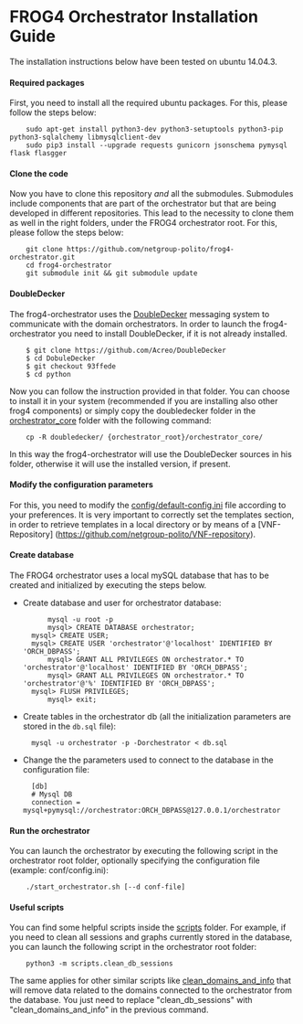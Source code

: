 # FROG4 Orchestrator Installation Guide

The installation instructions below have been tested on ubuntu 14.04.3.

#### Required packages
First, you need to install all the required ubuntu packages. For this, please follow the steps below:
    
        sudo apt-get install python3-dev python3-setuptools python3-pip python3-sqlalchemy libmysqlclient-dev
		sudo pip3 install --upgrade requests gunicorn jsonschema pymysql flask flasgger

#### Clone the code
Now you have to clone this repository _and_ all the submodules. Submodules include components that are part of the orchestrator but that are being developed in different repositories. This lead to the necessity to clone them as well in the right folders, under the FROG4 orchestrator root. For this, please follow the steps below:

        git clone https://github.com/netgroup-polito/frog4-orchestrator.git
        cd frog4-orchestrator
        git submodule init && git submodule update

#### DoubleDecker
The frog4-orchestrator uses the [DoubleDecker](https://github.com/Acreo/DoubleDecker) messaging system to communicate with the domain orchestrators. In order to launch the frog4-orchestrator you need to install DoubleDecker, if it is not already installed.

		$ git clone https://github.com/Acreo/DoubleDecker
		$ cd DobuleDecker 
		$ git checkout 93ffede
		$ cd python
Now you can follow the instruction provided in that folder. You can choose to install it in your system (recommended if you are installing also other frog4 components) or simply copy the doubledecker folder in the [orchestrator_core](orchestrator_core) folder with the following command:

		cp -R doubledecker/ {orchestrator_root}/orchestrator_core/
In this way the frog4-orchestrator will use the DoubleDecker sources in his folder, otherwise it will use the installed version, if present.

#### Modify the configuration parameters
For this, you need to modify the [config/default-config.ini](config/default-config.ini) file according to your preferences. It is very important to correctly set the templates section, in order to retrieve templates in a local directory or by means of a [VNF-Repository] (https://github.com/netgroup-polito/VNF-repository).

#### Create database
The FROG4 orchestrator uses a local mySQL database that has to be created and initialized by executing the steps below.

- Create database and user for orchestrator database:
	    
       		mysql -u root -p
       		mysql> CREATE DATABASE orchestrator;
		mysql> CREATE USER;
		mysql> CREATE USER 'orchestrator'@'localhost' IDENTIFIED BY 'ORCH_DBPASS';
       		mysql> GRANT ALL PRIVILEGES ON orchestrator.* TO 'orchestrator'@'localhost' IDENTIFIED BY 'ORCH_DBPASS';
       		mysql> GRANT ALL PRIVILEGES ON orchestrator.* TO 'orchestrator'@'%' IDENTIFIED BY 'ORCH_DBPASS';
		mysql> FLUSH PRIVILEGES;
       		mysql> exit;
    
- Create tables in the orchestrator db (all the initialization parameters are stored in the ``db.sql`` file):
    
        mysql -u orchestrator -p -Dorchestrator < db.sql

- Change the the parameters used to connect to the database in the configuration file:

        [db]
        # Mysql DB
        connection = mysql+pymysql://orchestrator:ORCH_DBPASS@127.0.0.1/orchestrator
        
#### Run the orchestrator
You can launch the orchestrator by executing the following script in the orchestrator root folder, optionally specifying the configuration file (example: conf/config.ini):
        
        ./start_orchestrator.sh [--d conf-file]

#### Useful scripts
You can find some helpful scripts inside the [scripts](scripts) folder. For example, if you need to clean all sessions and graphs currently stored in the database, you can launch the following script in the orchestrator root folder:
        
        python3 -m scripts.clean_db_sessions

The same applies for other similar scripts like [clean_domains_and_info](scripts/clean_domains_and_info.py) that will remove data related to the domains connected to the orchestrator from the database. You just need to replace "clean_db_sessions" with "clean_domains_and_info" in the previous command.

